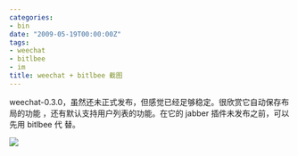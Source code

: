 ```yaml
---
categories:
- bin
date: "2009-05-19T00:00:00Z"
tags:
- weechat
- bitlbee
- im
title: weechat + bitlbee 截图
---
```


weechat-0.3.0，虽然还未正式发布，但感觉已经足够稳定。很欣赏它自动保存布局的功能
，还有默认支持用户列表的功能。在它的 jabber 插件未发布之前，可以先用 bitlbee 代
替。

![](http://lh6.ggpht.com/_oKL9t7fM3TU/ShJLRoh5lgI/AAAAAAAAApg/-OFlwSQvl-8/s400/weechat-bitlbee.png)
